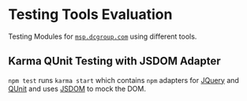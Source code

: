 # Testing Tools Evaluation
Testing Modules for [`msp.dcgroup.com`](https//msp.dcgroudp.com) using different tools.

## Karma QUnit Testing with JSDOM Adapter
`npm test` runs `karma start` which contains `npm` adapters for [JQuery](https://jquery.com/) and [QUnit](qunitjs.com) and uses [JSDOM](https://github.com/jsdom/jsdom) to mock the DOM.

